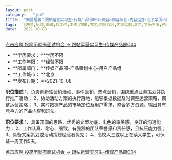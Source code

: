 ```yaml
---
layout:	post
category:	"job"
title:	"网易招聘：跟帖运营实习生-传媒产品部004-内容-内容综合-内容运营-北京学历不限经验不限"
tags:	[网易,招聘,面试,找工作,工作,内推,内容,内容综合,内容运营,北京,学历不限,经验不限]
date:	2021-10-08
---
```


[点击应聘 投简历就有面试机会 -> 跟帖运营实习生-传媒产品部004](http://mobile.bole.netease.com/bole/boleDetail?id=30728&employeeId=346f03c3cda5f04c&key=all)



- **学历要求： **学历不限
- **工作年限： **经验不限
- **所属部门： **传媒产品部-产品策划中心-用户产品组
- **工作城市： **北京
- **发布日期： **2021-10-08



**职位描述**
1、负责创新性营销活动、事件营销、热点营销，围绕重点业务策划并执行推广活动；
2、协助活动方案的执行落地，能够根据数据及时调整运营策略，调整运营策略；
3、实时把握产品的市场定位及用户需求，整合多方资源，输出具有竞争力的产品内容和玩法。




**职位要求**
1、具备开阔的思路，优秀的文案功底，出色的审美感，良好的沟通能力；
2、工作认真、耐心、细致，有强烈的团队荣誉感和责任感，且抗压能力强；
3、具备文案策划或活动策划经验者优先；
4、高校大三或以上在读大学生，可保证一周工作5天。



[点击应聘 投简历就有面试机会 -> 跟帖运营实习生-传媒产品部004](http://mobile.bole.netease.com/bole/boleDetail?id=30728&employeeId=346f03c3cda5f04c&key=all)